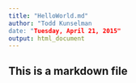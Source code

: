 ```yaml
---
title: "HelloWorld.md"
author: "Todd Kunselman
date: "Tuesday, April 21, 2015"
output: html_document
---
```

## This is a markdown file

